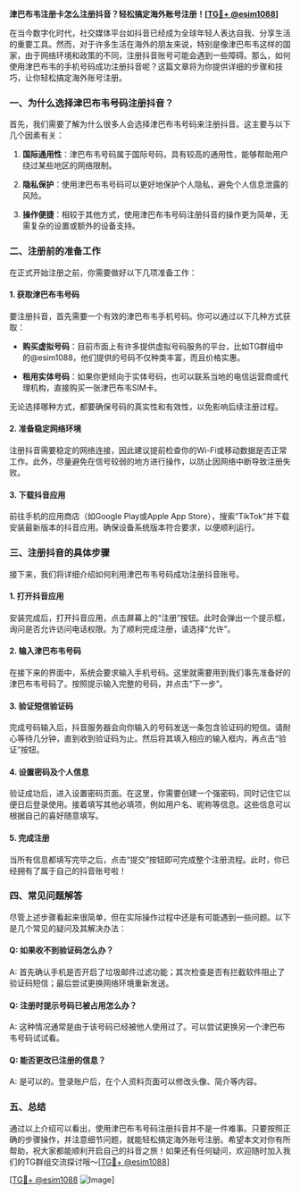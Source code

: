 **津巴布韦注册卡怎么注册抖音？轻松搞定海外账号注册！[[TG💪+ @esim1088](https://t.me/s/esim1088)]**

在当今数字化时代，社交媒体平台如抖音已经成为全球年轻人表达自我、分享生活的重要工具。然而，对于许多生活在海外的朋友来说，特别是像津巴布韦这样的国家，由于网络环境和政策的不同，注册抖音账号可能会遇到一些障碍。那么，如何使用津巴布韦的手机号码成功注册抖音呢？这篇文章将为你提供详细的步骤和技巧，让你轻松搞定海外账号注册。

### 一、为什么选择津巴布韦号码注册抖音？

首先，我们需要了解为什么很多人会选择津巴布韦号码来注册抖音。这主要与以下几个因素有关：

1. **国际通用性**：津巴布韦号码属于国际号码，具有较高的通用性，能够帮助用户绕过某些地区的网络限制。
   
2. **隐私保护**：使用津巴布韦号码可以更好地保护个人隐私，避免个人信息泄露的风险。

3. **操作便捷**：相较于其他方式，使用津巴布韦号码注册抖音的操作更为简单，无需复杂的设置或额外的设备支持。

### 二、注册前的准备工作

在正式开始注册之前，你需要做好以下几项准备工作：

#### 1. 获取津巴布韦号码

要注册抖音，首先需要一个有效的津巴布韦手机号码。你可以通过以下几种方式获取：

- **购买虚拟号码**：目前市面上有许多提供虚拟号码服务的平台，比如TG群组中的@esim1088，他们提供的号码不仅种类丰富，而且价格实惠。
  
- **租用实体号码**：如果你更倾向于实体号码，也可以联系当地的电信运营商或代理机构，直接购买一张津巴布韦SIM卡。

无论选择哪种方式，都要确保号码的真实性和有效性，以免影响后续注册过程。

#### 2. 准备稳定网络环境

注册抖音需要稳定的网络连接，因此建议提前检查你的Wi-Fi或移动数据是否正常工作。此外，尽量避免在信号较弱的地方进行操作，以防止因网络中断导致注册失败。

#### 3. 下载抖音应用

前往手机的应用商店（如Google Play或Apple App Store），搜索“TikTok”并下载安装最新版本的抖音应用。确保设备系统版本符合要求，以便顺利运行。

### 三、注册抖音的具体步骤

接下来，我们将详细介绍如何利用津巴布韦号码成功注册抖音账号。

#### 1. 打开抖音应用

安装完成后，打开抖音应用，点击屏幕上的“注册”按钮。此时会弹出一个提示框，询问是否允许访问电话权限。为了顺利完成注册，请选择“允许”。

#### 2. 输入津巴布韦号码

在接下来的界面中，系统会要求输入手机号码。这里就需要用到我们事先准备好的津巴布韦号码了。按照提示输入完整的号码，并点击“下一步”。

#### 3. 验证短信验证码

完成号码输入后，抖音服务器会向你输入的号码发送一条包含验证码的短信。请耐心等待几分钟，直到收到验证码为止。然后将其填入相应的输入框内，再点击“验证”按钮。

#### 4. 设置密码及个人信息

验证成功后，进入设置密码页面。在这里，你需要创建一个强密码，同时记住它以便日后登录使用。接着填写其他必填项，例如用户名、昵称等信息。这些信息可以根据自己的喜好随意填写。

#### 5. 完成注册

当所有信息都填写完毕之后，点击“提交”按钮即可完成整个注册流程。此时，你已经拥有了属于自己的抖音账号啦！

### 四、常见问题解答

尽管上述步骤看起来很简单，但在实际操作过程中还是有可能遇到一些问题。以下是几个常见的疑问及其解决办法：

#### Q: 如果收不到验证码怎么办？
A: 首先确认手机是否开启了垃圾邮件过滤功能；其次检查是否有拦截软件阻止了验证码短信；最后尝试更换网络环境重新发送。

#### Q: 注册时提示号码已被占用怎么办？
A: 这种情况通常是由于该号码已经被他人使用过了。可以尝试更换另一个津巴布韦号码试试看。

#### Q: 能否更改已注册的信息？
A: 是可以的。登录账户后，在个人资料页面可以修改头像、简介等内容。

### 五、总结

通过以上介绍可以看出，使用津巴布韦号码注册抖音并不是一件难事。只要按照正确的步骤操作，并注意细节问题，就能轻松搞定海外账号注册。希望本文对你有所帮助，祝大家都能顺利开启自己的抖音之旅！如果还有任何疑问，欢迎随时加入我们的TG群组交流探讨哦～[[TG💪+ @esim1088](https://t.me/s/esim1088)]

[[TG💪+ @esim1088](https://t.me/s/esim1088) ![Image](https://i.postimg.cc/4NQfJmqS/Snipaste-2025-05-13-00-14-12.png)]